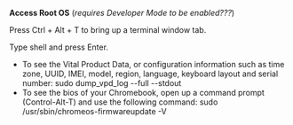 **Access Root OS** (*requires Developer Mode to be enabled???*)

Press Ctrl + Alt + T to bring up a terminal window tab.

Type shell and press Enter.




* To see the Vital Product Data, or configuration information such as time zone, UUID, IMEI, model, region, language, keyboard layout and serial number: sudo dump_vpd_log --full --stdout
* To see the bios of your Chromebook, open up a command prompt (Control-Alt-T) and use the following command: sudo /usr/sbin/chromeos-firmwareupdate -V
